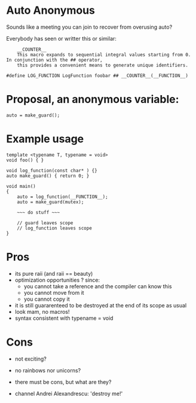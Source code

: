 









Auto Anonymous
==============

Sounds like a meeting you can join to recover from overusing auto?

Everybody has seen or writter this or similar:

```
    __COUNTER__
    This macro expands to sequential integral values starting from 0. In conjunction with the ## operator,
    this provides a convenient means to generate unique identifiers.
```

```
#define LOG_FUNCTION LogFunction foobar ## __COUNTER__(__FUNCTION__)
```


Proposal, an anonymous variable:
================================

    auto = make_guard();
    
Example usage
=============

```
template <typename T, typename = void>
void foo() { }

void log_function(const char* ) {}
auto make_guard() { return 0; }

void main()
{
	auto = log_function(__FUNCTION__);
	auto = make_guard(mutex); 
	
	~~~ do stuff ~~~

	// guard leaves scope 
	// log_function leaves scope
}
```

Pros
====
- its pure raii (and raii == beauty)
- optimization opportunities ? since:
  - you cannot take a reference and the compiler can know this
  - you cannot move from it
  - you cannot copy it
- it is still guararenteed to be destroyed at the end of its scope as usual
- look mam, no macros!
- syntax consistent with typename = void

Cons
====
- not exciting?
- no rainbows nor unicorns?


- there must be cons, but what are they?
- channel Andrei Alexandrescu: 'destroy me!'
